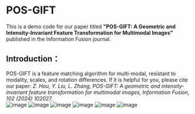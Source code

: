 # POS-GIFT
  This is a demo code for our paper titled **"POS-GIFT: A Geometric and Intensity-Invariant Feature Transformation for Multimodal Images"** published in the Information Fusion journal.  
## Introduction：  
  POS-GIFT is a feature matching algorithm for multi-modal, resistant to modality, scales, and rotation differences.  If it is helpful for you, please cite our paper: *Z. Hou, Y. Liu, L. Zhang, POS-GIFT: A geometric and intensity-invariant feature transformation for multimodal images, Information Fusion, 102 (2024) 102027.*  
![image](https://github.com/Zhuolu-Hou/POS-GIFT/blob/main/Res/res1.png)
![image](https://github.com/Zhuolu-Hou/POS-GIFT/blob/main/Res/res2.png)
![image](https://github.com/Zhuolu-Hou/POS-GIFT/blob/main/Res/res3.png)
![image](https://github.com/Zhuolu-Hou/POS-GIFT/blob/main/Res/res4.png)
![image](https://github.com/Zhuolu-Hou/POS-GIFT/blob/main/Res/res5.png)
![image](https://github.com/Zhuolu-Hou/POS-GIFT/blob/main/Res/res6.png)  
